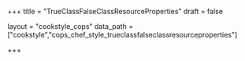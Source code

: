 +++
title = "TrueClassFalseClassResourceProperties"
draft = false

layout = "cookstyle_cops"
data_path = ["cookstyle","cops_chef_style_trueclassfalseclassresourceproperties"]

+++

<!-- The content of this page is automatically generated from the
cops_chef_style_trueclassfalseclassresourceproperties.yml file in github.com/chef/cookstyle/blob/main/docs-chef-io/data/cookstyle/. -->
